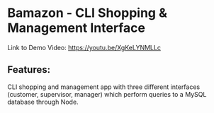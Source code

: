 # Bamazon - CLI Shopping & Management Interface
Link to Demo Video: https://youtu.be/XgKeLYNMLLc

## Features:
CLI shopping and management app with three different interfaces (customer, supervisor, manager) which perform queries to a MySQL database through Node.
